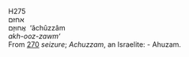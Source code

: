 <body>
  <p>H275<br>  אחזּם  <br> אֲחוּזָּם  ‎  ‘ăchûzzâm  <br><i>akh-ooz-zawm‘ </i><br>From <a href="h0270.htm">270</a>  <i>seizure</i>; <i>Achuzzam</i>, an Israelite: - Ahuzam.<br></p>
 </body>